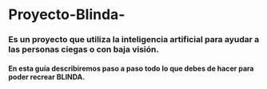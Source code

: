 # Proyecto-Blinda-
### Es un proyecto que utiliza la inteligencia artificial para ayudar a las personas ciegas o con baja visión.
#### En esta guía describiremos paso a paso todo lo que debes de hacer para poder recrear BLINDA.


